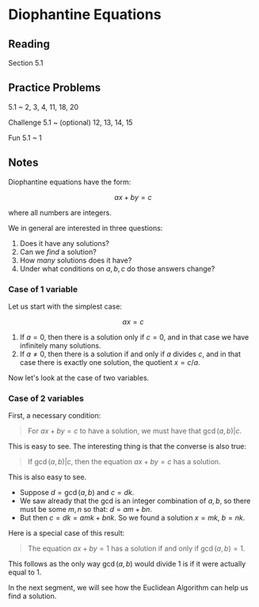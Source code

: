 # Diophantine Equations

## Reading

Section 5.1

## Practice Problems

5.1
  ~ 2, 3, 4, 11, 18, 20

Challenge 5.1
  ~ (optional) 12, 13, 14, 15

Fun 5.1
  ~ 1

## Notes

Diophantine equations have the form:

$$ax + by = c$$

where all numbers are integers.

We in general are interested in three questions:

1. Does it have any solutions?
2. Can we *find* a solution?
3. How *many* solutions does it have?
4. Under what conditions on $a,b,c$ do those answers change?

### Case of 1 variable

Let us start with the simplest case:

$$ax = c$$

1. If $a = 0$, then there is a solution only if $c=0$, and in that case we have infinitely many solutions.
2. If $a \neq 0$, then there is a solution if and only if $a$ divides $c$, and in that case there is exactly one solution, the quotient $x=c/a$.

Now let's look at the case of two variables.

### Case of 2 variables

First, a necessary condition:

> For $ax+by=c$ to have a solution, we must have that $\gcd(a,b) | c$.

This is easy to see. The interesting thing is that the converse is also true:

> If $\gcd(a,b) | c$, then the equation $ax+by=c$ has a solution.

This is also easy to see.

- Suppose $d=\gcd(a,b)$ and $c = dk$.
- We saw already that the gcd is an integer combination of $a,b$, so there must be some $m,n$ so that: $d = am + bn$.
- But then $c=dk = amk + bnk$. So we found a solution $x=mk$, $b=nk$.

Here is a special case of this result:

> The equation $ax+by=1$ has a solution if and only if $\gcd(a,b) = 1$.

This follows as the only way $\gcd(a,b)$ would divide $1$ is if it were actually equal to 1.

In the next segment, we will see how the Euclidean Algorithm can help us find a solution.
